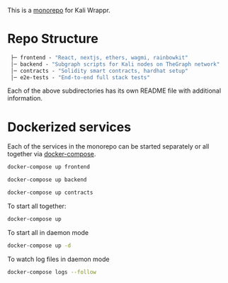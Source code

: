 This is a [monorepo](https://semaphoreci.com/blog/what-is-monorepo) for Kali Wrappr.

# Repo Structure

```ml
 ├─ frontend - "React, nextjs, ethers, wagmi, rainbowkit"
 │─ backend - "Subgraph scripts for Kali nodes on TheGraph network"
 │─ contracts - "Solidity smart contracts, hardhat setup"
 │─ e2e-tests - "End-to-end full stack tests"

```

Each of the above subdirectories has its own README file with additional information.

# Dockerized services

Each of the services in the monorepo can be started separately or all together via [docker-compose](https://docs.docker.com/compose/).

```bash
docker-compose up frontend
```

```bash
docker-compose up backend
```

```bash
docker-compose up contracts
```

To start all together:

```bash
docker-compose up
```

To start all in daemon mode
```bash
docker-compose up -d
```

To watch log files in daemon mode
```bash
docker-compose logs --follow
```

